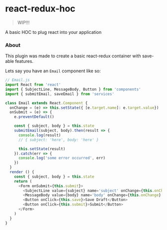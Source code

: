 # react-redux-hoc

> WIP!!!

A basic HOC to plug react into your application

### About

This plugin was made to create a basic react-redux container with save-able features.

Lets say you have an `Email` component like so:

```js
// Email.js
import React from 'react'
import { SubjectLine, MessageBody, Button } from 'components'
import { submitEmail, saveEmail } from 'services'

class Email extends React.Component {
  onChange = (e) => this.setState({ [e.target.name]: e.target.value})
  onSubmit = (e) => {
    e.preventDefault()

    const { subject, body } = this.state
    submitEmail(subject, body).then(result => {
      console.log(result)
      // { subject: 'here', body: 'here' }

      this.setState(result)
    }).catch(err => {
      console.log('some error occurred', err)
    })
  }
  render () {
    const { subject, body } = this.state
    return (
      <Form onSubmit={this.submit}>
        <SubjectLine value={subject} name='subject' onChange={this.onChange} />
        <MessageBody value={body} name='body' onChange={this.onChange} />
        <Button onClick={this.save}>Save Draft</Button>
        <Button onClick={this.submit}>Submit</Button>
      </Form>
    )
  }
}
```
